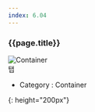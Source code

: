 ```yaml
---
index: 6.04
---
```

### {{page.title}}

![Container][Container-04]  
탭


- Category : Container

[Container-04]: {{site.baseurl}}/assets/components/Container-04.png
{: height="200px"}
